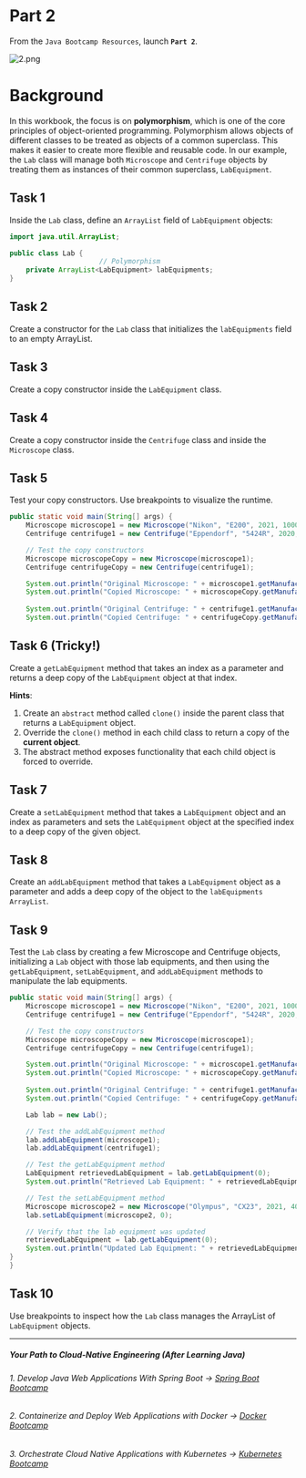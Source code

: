 # Part 2

From the `Java Bootcamp Resources`, launch **`Part 2`**.

![2.png](https://img-c.udemycdn.com/redactor/raw/article_lecture/2025-01-03_18-48-01-8a70ce01c0857bab6a0ce8494abd74cd.png)

# Background

In this workbook, the focus is on **polymorphism**, which is one of the core principles of object-oriented programming. Polymorphism allows objects of different classes to be treated as objects of a common superclass. This makes it easier to create more flexible and reusable code.  In our example, the `Lab` class will manage both `Microscope` and `Centrifuge` objects by treating them as instances of their common superclass, `LabEquipment`.

## Task 1
Inside the `Lab` class, define an `ArrayList` field of `LabEquipment` objects:

```java
import java.util.ArrayList;

public class Lab {
                      // Polymorphism
    private ArrayList<LabEquipment> labEquipments; 
}
```
## Task 2
Create a constructor for the `Lab` class that initializes the `labEquipments` field to an empty ArrayList.

## Task 3

Create a copy constructor inside the `LabEquipment` class.

## Task 4

Create a copy constructor inside the `Centrifuge` class and inside the `Microscope` class.

## Task 5
Test your copy constructors. Use breakpoints to visualize the runtime.
```java
public static void main(String[] args) {
    Microscope microscope1 = new Microscope("Nikon", "E200", 2021, 1000);
    Centrifuge centrifuge1 = new Centrifuge("Eppendorf", "5424R", 2020, 15000);

    // Test the copy constructors
    Microscope microscopeCopy = new Microscope(microscope1);
    Centrifuge centrifugeCopy = new Centrifuge(centrifuge1);

    System.out.println("Original Microscope: " + microscope1.getManufacturer() + " " + microscope1.getModel());
    System.out.println("Copied Microscope: " + microscopeCopy.getManufacturer() + " " + microscopeCopy.getModel());
    
    System.out.println("Original Centrifuge: " + centrifuge1.getManufacturer() + " " + centrifuge1.getModel());
    System.out.println("Copied Centrifuge: " + centrifugeCopy.getManufacturer() + " " + centrifugeCopy.getModel());
```

## Task 6 (**Tricky!)**
Create a `getLabEquipment` method that takes an index as a parameter and returns a deep copy of the `LabEquipment` object at that index.

**Hints**: 
   1. Create an `abstract` method called `clone()` inside the parent class that returns a `LabEquipment` object. 
   2. Override the `clone()` method in each child class to return a copy of the **current object**.
   3. The abstract method exposes functionality that each child object is forced to override.


## Task 7
Create a `setLabEquipment` method that takes a `LabEquipment` object and an index as parameters and sets the `LabEquipment` object at the specified index to a deep copy of the given object.

## Task 8
Create an `addLabEquipment` method that takes a `LabEquipment` object as a parameter and adds a deep copy of the object to the `labEquipments` `ArrayList`.

## Task 9
Test the `Lab` class by creating a few Microscope and Centrifuge objects, initializing a `Lab` object with those lab equipments, and then using the `getLabEquipment`, `setLabEquipment`, and `addLabEquipment` methods to manipulate the lab equipments.

```java
public static void main(String[] args) {
    Microscope microscope1 = new Microscope("Nikon", "E200", 2021, 1000);
    Centrifuge centrifuge1 = new Centrifuge("Eppendorf", "5424R", 2020, 15000);

    // Test the copy constructors
    Microscope microscopeCopy = new Microscope(microscope1);
    Centrifuge centrifugeCopy = new Centrifuge(centrifuge1);

    System.out.println("Original Microscope: " + microscope1.getManufacturer() + " " + microscope1.getModel());
    System.out.println("Copied Microscope: " + microscopeCopy.getManufacturer() + " " + microscopeCopy.getModel());
    
    System.out.println("Original Centrifuge: " + centrifuge1.getManufacturer() + " " + centrifuge1.getModel());
    System.out.println("Copied Centrifuge: " + centrifugeCopy.getManufacturer() + " " + centrifugeCopy.getModel());

    Lab lab = new Lab();

    // Test the addLabEquipment method
    lab.addLabEquipment(microscope1);
    lab.addLabEquipment(centrifuge1);

    // Test the getLabEquipment method
    LabEquipment retrievedLabEquipment = lab.getLabEquipment(0);
    System.out.println("Retrieved Lab Equipment: " + retrievedLabEquipment.getManufacturer() + " " + retrievedLabEquipment.getModel());

    // Test the setLabEquipment method
    Microscope microscope2 = new Microscope("Olympus", "CX23", 2021, 400);
    lab.setLabEquipment(microscope2, 0);

    // Verify that the lab equipment was updated
    retrievedLabEquipment = lab.getLabEquipment(0);
    System.out.println("Updated Lab Equipment: " + retrievedLabEquipment.getManufacturer() + " " + retrievedLabEquipment.getModel());
}
}
```
## Task 10
Use breakpoints to inspect how the `Lab` class manages the ArrayList of `LabEquipment` objects.

----------

##### Your Path to Cloud-Native Engineering (After Learning Java)
###### 1. Develop Java Web Applications With Spring Boot → [Spring Boot Bootcamp](https://www.udemy.com/course/the-complete-spring-boot-development-bootcamp/?couponCode=SPRING_BOOTCAMP)
###### 2. Containerize and Deploy Web Applications with Docker → [Docker Bootcamp](https://www.udemy.com/course/docker-bootcamp-conquer-docker-with-real-world-projects/?couponCode=DOCKER_BOOTCAMP)
###### 3. Orchestrate Cloud Native Applications with Kubernetes → [Kubernetes Bootcamp](https://kubernetestraining.io/)